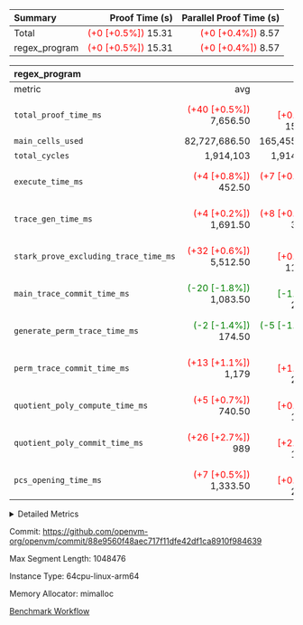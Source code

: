 | Summary | Proof Time (s) | Parallel Proof Time (s) |
|:---|---:|---:|
| Total | <span style='color: red'>(+0 [+0.5%])</span> 15.31 | <span style='color: red'>(+0 [+0.4%])</span> 8.57 |
| regex_program | <span style='color: red'>(+0 [+0.5%])</span> 15.31 | <span style='color: red'>(+0 [+0.4%])</span> 8.57 |


| regex_program |||||
|:---|---:|---:|---:|---:|
|metric|avg|sum|max|min|
| `total_proof_time_ms ` | <span style='color: red'>(+40 [+0.5%])</span> 7,656.50 | <span style='color: red'>(+79 [+0.5%])</span> 15,313 | <span style='color: red'>(+34 [+0.4%])</span> 8,575 | <span style='color: red'>(+45 [+0.7%])</span> 6,738 |
| `main_cells_used     ` |  82,727,686.50 |  165,455,373 |  92,686,348 |  72,769,025 |
| `total_cycles        ` |  1,914,103 |  1,914,103 |  1,914,103 |  1,914,103 |
| `execute_time_ms     ` | <span style='color: red'>(+4 [+0.8%])</span> 452.50 | <span style='color: red'>(+7 [+0.8%])</span> 905 | <span style='color: red'>(+4 [+0.8%])</span> 487 | <span style='color: red'>(+3 [+0.7%])</span> 418 |
| `trace_gen_time_ms   ` | <span style='color: red'>(+4 [+0.2%])</span> 1,691.50 | <span style='color: red'>(+8 [+0.2%])</span> 3,383 | <span style='color: green'>(-11 [-0.6%])</span> 1,878 | <span style='color: red'>(+19 [+1.3%])</span> 1,505 |
| `stark_prove_excluding_trace_time_ms` | <span style='color: red'>(+32 [+0.6%])</span> 5,512.50 | <span style='color: red'>(+64 [+0.6%])</span> 11,025 | <span style='color: red'>(+41 [+0.7%])</span> 6,210 | <span style='color: red'>(+23 [+0.5%])</span> 4,815 |
| `main_trace_commit_time_ms` | <span style='color: green'>(-20 [-1.8%])</span> 1,083.50 | <span style='color: green'>(-39 [-1.8%])</span> 2,167 | <span style='color: red'>(+3 [+0.2%])</span> 1,332 | <span style='color: green'>(-42 [-4.8%])</span> 835 |
| `generate_perm_trace_time_ms` | <span style='color: green'>(-2 [-1.4%])</span> 174.50 | <span style='color: green'>(-5 [-1.4%])</span> 349 | <span style='color: green'>(-2 [-1.1%])</span> 187 | <span style='color: green'>(-3 [-1.8%])</span> 162 |
| `perm_trace_commit_time_ms` | <span style='color: red'>(+13 [+1.1%])</span> 1,179 | <span style='color: red'>(+26 [+1.1%])</span> 2,358 | <span style='color: red'>(+3 [+0.2%])</span> 1,243 | <span style='color: red'>(+23 [+2.1%])</span> 1,115 |
| `quotient_poly_compute_time_ms` | <span style='color: red'>(+5 [+0.7%])</span> 740.50 | <span style='color: red'>(+10 [+0.7%])</span> 1,481 | <span style='color: red'>(+14 [+1.6%])</span> 868 | <span style='color: green'>(-4 [-0.6%])</span> 613 |
| `quotient_poly_commit_time_ms` | <span style='color: red'>(+26 [+2.7%])</span> 989 | <span style='color: red'>(+52 [+2.7%])</span> 1,978 | <span style='color: red'>(+13 [+1.2%])</span> 1,130 | <span style='color: red'>(+39 [+4.8%])</span> 848 |
| `pcs_opening_time_ms ` | <span style='color: red'>(+7 [+0.5%])</span> 1,333.50 | <span style='color: red'>(+14 [+0.5%])</span> 2,667 | <span style='color: red'>(+10 [+0.7%])</span> 1,442 | <span style='color: red'>(+4 [+0.3%])</span> 1,225 |



<details>
<summary>Detailed Metrics</summary>

| group | num_segments | keygen_time_ms | commit_exe_time_ms |
| --- | --- | --- | --- |
| regex_program | 2 | 748 | 49 | 

| group | air_name | quotient_deg | interactions | constraints |
| --- | --- | --- | --- | --- |
| regex_program | AccessAdapterAir<16> | 4 | 5 | 11 | 
| regex_program | AccessAdapterAir<2> | 4 | 5 | 11 | 
| regex_program | AccessAdapterAir<32> | 4 | 5 | 11 | 
| regex_program | AccessAdapterAir<4> | 4 | 5 | 11 | 
| regex_program | AccessAdapterAir<64> | 4 | 5 | 11 | 
| regex_program | AccessAdapterAir<8> | 4 | 5 | 11 | 
| regex_program | BitwiseOperationLookupAir<8> | 2 | 2 | 4 | 
| regex_program | KeccakVmAir | 4 | 321 | 4,380 | 
| regex_program | MemoryMerkleAir<8> | 4 | 4 | 38 | 
| regex_program | PersistentBoundaryAir<8> | 4 | 3 | 5 | 
| regex_program | PhantomAir | 4 | 3 | 4 | 
| regex_program | Poseidon2PeripheryAir<BabyBearParameters>, 1> | 2 | 1 | 286 | 
| regex_program | ProgramAir | 1 | 1 | 4 | 
| regex_program | RangeTupleCheckerAir<2> | 1 | 1 | 4 | 
| regex_program | Rv32HintStoreAir | 4 | 19 | 21 | 
| regex_program | VariableRangeCheckerAir | 1 | 1 | 4 | 
| regex_program | VmAirWrapper<Rv32BaseAluAdapterAir, BaseAluCoreAir<4, 8> | 4 | 19 | 30 | 
| regex_program | VmAirWrapper<Rv32BaseAluAdapterAir, LessThanCoreAir<4, 8> | 4 | 17 | 35 | 
| regex_program | VmAirWrapper<Rv32BaseAluAdapterAir, ShiftCoreAir<4, 8> | 4 | 23 | 84 | 
| regex_program | VmAirWrapper<Rv32BranchAdapterAir, BranchEqualCoreAir<4> | 4 | 11 | 17 | 
| regex_program | VmAirWrapper<Rv32BranchAdapterAir, BranchLessThanCoreAir<4, 8> | 4 | 13 | 32 | 
| regex_program | VmAirWrapper<Rv32CondRdWriteAdapterAir, Rv32JalLuiCoreAir> | 4 | 10 | 15 | 
| regex_program | VmAirWrapper<Rv32JalrAdapterAir, Rv32JalrCoreAir> | 4 | 16 | 16 | 
| regex_program | VmAirWrapper<Rv32LoadStoreAdapterAir, LoadSignExtendCoreAir<4, 8> | 4 | 18 | 21 | 
| regex_program | VmAirWrapper<Rv32LoadStoreAdapterAir, LoadStoreCoreAir<4> | 4 | 17 | 27 | 
| regex_program | VmAirWrapper<Rv32MultAdapterAir, DivRemCoreAir<4, 8> | 4 | 25 | 72 | 
| regex_program | VmAirWrapper<Rv32MultAdapterAir, MulHCoreAir<4, 8> | 4 | 24 | 23 | 
| regex_program | VmAirWrapper<Rv32MultAdapterAir, MultiplicationCoreAir<4, 8> | 4 | 19 | 13 | 
| regex_program | VmAirWrapper<Rv32RdWriteAdapterAir, Rv32AuipcCoreAir> | 4 | 11 | 12 | 
| regex_program | VmConnectorAir | 4 | 3 | 8 | 

| group | air_name | segment | rows | prep_cols | perm_cols | main_cols | cells |
| --- | --- | --- | --- | --- | --- | --- | --- |
| regex_program | AccessAdapterAir<2> | 1 | 64 |  | 12 | 11 | 1,472 | 
| regex_program | AccessAdapterAir<4> | 1 | 32 |  | 12 | 13 | 800 | 
| regex_program | AccessAdapterAir<8> | 0 | 131,072 |  | 12 | 17 | 3,801,088 | 
| regex_program | AccessAdapterAir<8> | 1 | 2,048 |  | 12 | 17 | 59,392 | 
| regex_program | BitwiseOperationLookupAir<8> | 0 | 65,536 | 3 | 8 | 2 | 655,360 | 
| regex_program | BitwiseOperationLookupAir<8> | 1 | 65,536 | 3 | 8 | 2 | 655,360 | 
| regex_program | KeccakVmAir | 0 | 1 |  | 532 | 3,163 | 3,695 | 
| regex_program | KeccakVmAir | 1 | 32 |  | 532 | 3,163 | 118,240 | 
| regex_program | MemoryMerkleAir<8> | 0 | 131,072 |  | 12 | 32 | 5,767,168 | 
| regex_program | MemoryMerkleAir<8> | 1 | 4,096 |  | 12 | 32 | 180,224 | 
| regex_program | PersistentBoundaryAir<8> | 0 | 131,072 |  | 8 | 20 | 3,670,016 | 
| regex_program | PersistentBoundaryAir<8> | 1 | 2,048 |  | 8 | 20 | 57,344 | 
| regex_program | PhantomAir | 0 | 512 |  | 8 | 6 | 7,168 | 
| regex_program | PhantomAir | 1 | 1 |  | 8 | 6 | 14 | 
| regex_program | Poseidon2PeripheryAir<BabyBearParameters>, 1> | 0 | 16,384 |  | 8 | 300 | 5,046,272 | 
| regex_program | Poseidon2PeripheryAir<BabyBearParameters>, 1> | 1 | 2,048 |  | 8 | 300 | 630,784 | 
| regex_program | ProgramAir | 0 | 131,072 |  | 8 | 10 | 2,359,296 | 
| regex_program | ProgramAir | 1 | 131,072 |  | 8 | 10 | 2,359,296 | 
| regex_program | RangeTupleCheckerAir<2> | 0 | 524,288 | 2 | 8 | 1 | 4,718,592 | 
| regex_program | RangeTupleCheckerAir<2> | 1 | 524,288 | 2 | 8 | 1 | 4,718,592 | 
| regex_program | Rv32HintStoreAir | 0 | 16,384 |  | 24 | 32 | 917,504 | 
| regex_program | VariableRangeCheckerAir | 0 | 262,144 | 2 | 8 | 1 | 2,359,296 | 
| regex_program | VariableRangeCheckerAir | 1 | 262,144 | 2 | 8 | 1 | 2,359,296 | 
| regex_program | VmAirWrapper<Rv32BaseAluAdapterAir, BaseAluCoreAir<4, 8> | 0 | 1,048,576 |  | 28 | 36 | 67,108,864 | 
| regex_program | VmAirWrapper<Rv32BaseAluAdapterAir, BaseAluCoreAir<4, 8> | 1 | 524,288 |  | 28 | 36 | 33,554,432 | 
| regex_program | VmAirWrapper<Rv32BaseAluAdapterAir, LessThanCoreAir<4, 8> | 0 | 32,768 |  | 24 | 37 | 1,998,848 | 
| regex_program | VmAirWrapper<Rv32BaseAluAdapterAir, LessThanCoreAir<4, 8> | 1 | 32,768 |  | 24 | 37 | 1,998,848 | 
| regex_program | VmAirWrapper<Rv32BaseAluAdapterAir, ShiftCoreAir<4, 8> | 0 | 131,072 |  | 28 | 53 | 10,616,832 | 
| regex_program | VmAirWrapper<Rv32BaseAluAdapterAir, ShiftCoreAir<4, 8> | 1 | 131,072 |  | 28 | 53 | 10,616,832 | 
| regex_program | VmAirWrapper<Rv32BranchAdapterAir, BranchEqualCoreAir<4> | 0 | 262,144 |  | 16 | 26 | 11,010,048 | 
| regex_program | VmAirWrapper<Rv32BranchAdapterAir, BranchEqualCoreAir<4> | 1 | 131,072 |  | 16 | 26 | 5,505,024 | 
| regex_program | VmAirWrapper<Rv32BranchAdapterAir, BranchLessThanCoreAir<4, 8> | 0 | 131,072 |  | 20 | 32 | 6,815,744 | 
| regex_program | VmAirWrapper<Rv32BranchAdapterAir, BranchLessThanCoreAir<4, 8> | 1 | 131,072 |  | 20 | 32 | 6,815,744 | 
| regex_program | VmAirWrapper<Rv32CondRdWriteAdapterAir, Rv32JalLuiCoreAir> | 0 | 65,536 |  | 16 | 18 | 2,228,224 | 
| regex_program | VmAirWrapper<Rv32CondRdWriteAdapterAir, Rv32JalLuiCoreAir> | 1 | 65,536 |  | 16 | 18 | 2,228,224 | 
| regex_program | VmAirWrapper<Rv32JalrAdapterAir, Rv32JalrCoreAir> | 0 | 131,072 |  | 20 | 28 | 6,291,456 | 
| regex_program | VmAirWrapper<Rv32JalrAdapterAir, Rv32JalrCoreAir> | 1 | 65,536 |  | 20 | 28 | 3,145,728 | 
| regex_program | VmAirWrapper<Rv32LoadStoreAdapterAir, LoadSignExtendCoreAir<4, 8> | 0 | 1,024 |  | 28 | 35 | 64,512 | 
| regex_program | VmAirWrapper<Rv32LoadStoreAdapterAir, LoadSignExtendCoreAir<4, 8> | 1 | 2 |  | 28 | 35 | 126 | 
| regex_program | VmAirWrapper<Rv32LoadStoreAdapterAir, LoadStoreCoreAir<4> | 0 | 1,048,576 |  | 28 | 40 | 71,303,168 | 
| regex_program | VmAirWrapper<Rv32LoadStoreAdapterAir, LoadStoreCoreAir<4> | 1 | 1,048,576 |  | 28 | 40 | 71,303,168 | 
| regex_program | VmAirWrapper<Rv32MultAdapterAir, DivRemCoreAir<4, 8> | 0 | 128 |  | 40 | 57 | 12,416 | 
| regex_program | VmAirWrapper<Rv32MultAdapterAir, MulHCoreAir<4, 8> | 0 | 256 |  | 40 | 39 | 20,224 | 
| regex_program | VmAirWrapper<Rv32MultAdapterAir, MultiplicationCoreAir<4, 8> | 0 | 32,768 |  | 28 | 31 | 1,933,312 | 
| regex_program | VmAirWrapper<Rv32MultAdapterAir, MultiplicationCoreAir<4, 8> | 1 | 32,768 |  | 28 | 31 | 1,933,312 | 
| regex_program | VmAirWrapper<Rv32RdWriteAdapterAir, Rv32AuipcCoreAir> | 0 | 32,768 |  | 16 | 21 | 1,212,416 | 
| regex_program | VmAirWrapper<Rv32RdWriteAdapterAir, Rv32AuipcCoreAir> | 1 | 32,768 |  | 16 | 21 | 1,212,416 | 
| regex_program | VmConnectorAir | 0 | 2 | 1 | 8 | 4 | 24 | 
| regex_program | VmConnectorAir | 1 | 2 | 1 | 8 | 4 | 24 | 

| group | segment | trace_gen_time_ms | total_proof_time_ms | total_cycles | total_cells | stark_prove_excluding_trace_time_ms | quotient_poly_compute_time_ms | quotient_poly_commit_time_ms | perm_trace_commit_time_ms | pcs_opening_time_ms | main_trace_commit_time_ms | main_cells_used | generate_perm_trace_time_ms | execute_time_ms |
| --- | --- | --- | --- | --- | --- | --- | --- | --- | --- | --- | --- | --- | --- | --- |
| regex_program | 0 | 1,878 | 8,575 |  | 209,921,543 | 6,210 | 868 | 1,130 | 1,243 | 1,442 | 1,332 | 92,686,348 | 187 | 487 | 
| regex_program | 1 | 1,505 | 6,738 | 1,914,103 | 149,454,692 | 4,815 | 613 | 848 | 1,115 | 1,225 | 835 | 72,769,025 | 162 | 418 | 

</details>


Commit: https://github.com/openvm-org/openvm/commit/88e9560f48aec717f11dfe42df1ca8910f984639

Max Segment Length: 1048476

Instance Type: 64cpu-linux-arm64

Memory Allocator: mimalloc

[Benchmark Workflow](https://github.com/openvm-org/openvm/actions/runs/12983363058)
